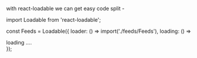 with react-loadable we can get easy code split -

import Loadable from 'react-loadable';

const Feeds = Loadable({
	loader: () => import('./feeds/Feeds'),
	loading: () => <div>loading .... </div>
});
